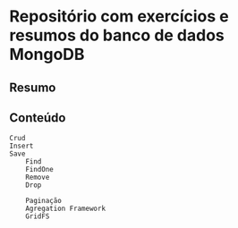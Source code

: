 # Repositório com exercícios e resumos do banco de dados MongoDB

## Resumo

## Conteúdo
    Crud
	Insert
	Save
        Find
        FindOne
        Remove
 	    Drop
	
        Paginação
        Agregation Framework
        GridFS
